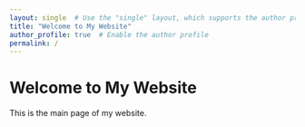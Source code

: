 ```yaml
---
layout: single  # Use the "single" layout, which supports the author profile
title: "Welcome to My Website"
author_profile: true  # Enable the author profile
permalink: /
---
```

# Welcome to My Website

This is the main page of my website.
